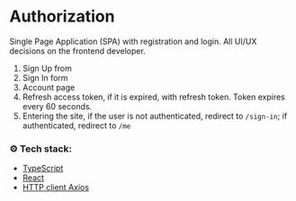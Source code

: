 # Authorization

Single Page Application (SPA) with registration and login. All UI/UX decisions on the frontend developer. 

1. Sign Up from
2. Sign In form
3. Account page
4. Refresh access token, if it is expired, with refresh token. Token expires every 60 seconds. 
5. Entering the site, if the user is not authenticated, redirect to `/sign-in`; if authenticated, redirect to `/me`

### ⚙️ Tech stack:

- [TypeScript](https://www.typescriptlang.org/)
- [React](https://react.dev/)
- [HTTP client Axios](https://axios-http.com/)